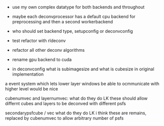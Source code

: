 - use my own complex datatype for both backends and throughout
- maybe each deconvprocessor has a default cpu backend for preprocessing and then a second workerbackend
- who should set backend type, setupconfig or deconvconfig

- test refactor with rldeconv

- refactor all other deconv algorithms

- rename gpu backend to cuda

- in deconvconfig what is subimagesize and what is cubesize in original implementation




a event system which lets lower layer windows be able to ocmmunicate with higher level would be nice







cubenumvec and layernumvec: what do they do
 LK these should allow differnt cubes and layers to be deconved with different psfs

secondarypsfcube / vec what do they do
 LK i think these are remains, replaced by cubenumvec to allow arbitrary number of psfs






